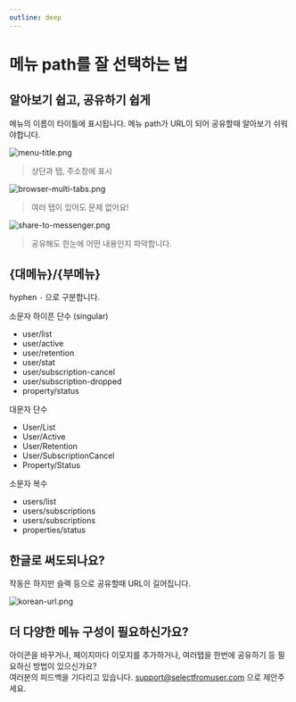 ```yaml
---
outline: deep
---
```


# 메뉴 path를 잘 선택하는 법

## 알아보기 쉽고, 공유하기 쉽게

메뉴의 이름이 타이틀에 표시됩니다. 메뉴 path가 URL이 되어 공유할때 알아보기 쉬워야합니다.

![](https://files.readme.io/1819591-menu-title.png "menu-title.png")
> 상단과 탭, 주소창에 표시

![](https://files.readme.io/f4a87de-browser-multi-tabs.png "browser-multi-tabs.png")
> 여러 탭이 있어도 문제 없어요!

![](https://files.readme.io/738005e-share-to-messenger.png "share-to-messenger.png")
> 공유해도 한눈에 어떤 내용인지 파악합니다.


## {대메뉴}/{부메뉴}

hyphen `-` 으로 구분합니다.

소문자 하이픈 단수 (singular)

- user/list
- user/active
- user/retention
- user/stat
- user/subscription-cancel
- user/subscription-dropped
- property/status

대문자 단수

- User/List
- User/Active
- User/Retention
- User/SubscriptionCancel
- Property/Status

소문자 복수

- users/list
- users/subscriptions
- users/subscriptions
- properties/status

## 한글로 써도되나요?

작동은 하지만 슬랙 등으로 공유할때 URL이 길어집니다.

![](https://files.readme.io/a99c2fa-korean-url.png "korean-url.png")

## 더 다양한 메뉴 구성이 필요하신가요?

아이콘을 바꾸거나, 페이지마다 이모지를 추가하거나, 여러탭을 한번에 공유하기 등 필요하신 방법이 있으신가요?  
여러분의 피드백을 기다리고 있습니다. [support@selectfromuser.com](mailto:support@selectfromuser.com) 으로 제안주세요.